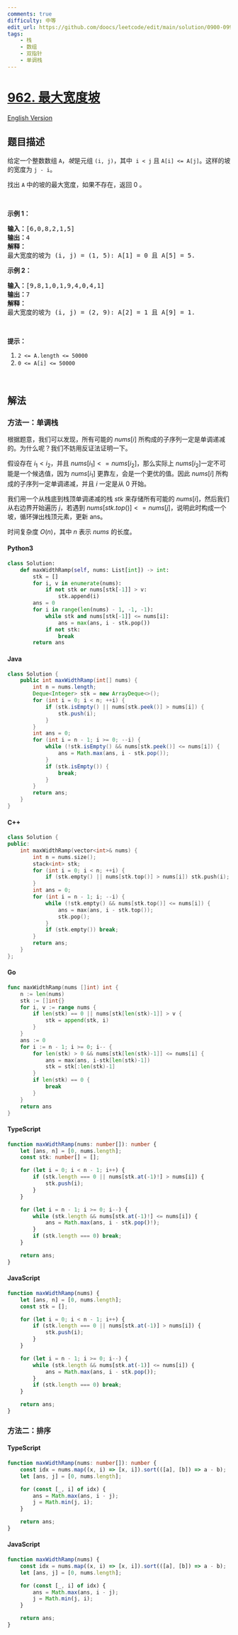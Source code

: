 ```yaml
---
comments: true
difficulty: 中等
edit_url: https://github.com/doocs/leetcode/edit/main/solution/0900-0999/0962.Maximum%20Width%20Ramp/README.md
tags:
    - 栈
    - 数组
    - 双指针
    - 单调栈
---
```


<!-- problem:start -->

# [962. 最大宽度坡](https://leetcode.cn/problems/maximum-width-ramp)

[English Version](/solution/0900-0999/0962.Maximum%20Width%20Ramp/README_EN.md)

## 题目描述

<!-- description:start -->

<p>给定一个整数数组&nbsp;<code>A</code>，<em>坡</em>是元组&nbsp;<code>(i, j)</code>，其中&nbsp;&nbsp;<code>i &lt; j</code>&nbsp;且&nbsp;<code>A[i] &lt;= A[j]</code>。这样的坡的宽度为&nbsp;<code>j - i</code>。</p>

<p>找出&nbsp;<code>A</code>&nbsp;中的坡的最大宽度，如果不存在，返回 0 。</p>

<p>&nbsp;</p>

<p><strong>示例 1：</strong></p>

<pre><strong>输入：</strong>[6,0,8,2,1,5]
<strong>输出：</strong>4
<strong>解释：</strong>
最大宽度的坡为 (i, j) = (1, 5): A[1] = 0 且 A[5] = 5.
</pre>

<p><strong>示例 2：</strong></p>

<pre><strong>输入：</strong>[9,8,1,0,1,9,4,0,4,1]
<strong>输出：</strong>7
<strong>解释：</strong>
最大宽度的坡为 (i, j) = (2, 9): A[2] = 1 且 A[9] = 1.
</pre>

<p>&nbsp;</p>

<p><strong>提示：</strong></p>

<ol>
	<li><code>2 &lt;= A.length &lt;= 50000</code></li>
	<li><code>0 &lt;= A[i] &lt;= 50000</code></li>
</ol>

<p>&nbsp;</p>

<!-- description:end -->

## 解法

<!-- solution:start -->

### 方法一：单调栈

根据题意，我们可以发现，所有可能的 $nums[i]$ 所构成的子序列一定是单调递减的。为什么呢？我们不妨用反证法证明一下。

假设存在 $i_1<i_2$，并且 $nums[i_1]<=nums[i_2]$，那么实际上 $nums[i_2]$一定不可能是一个候选值，因为 $nums[i_1]$ 更靠左，会是一个更优的值。因此 $nums[i]$ 所构成的子序列一定单调递减，并且 $i$ 一定是从 0 开始。

我们用一个从栈底到栈顶单调递减的栈 $stk$ 来存储所有可能的 $nums[i]$，然后我们从右边界开始遍历 $j$，若遇到 $nums[stk.top()]<=nums[j]$，说明此时构成一个坡，循环弹出栈顶元素，更新 ans。

时间复杂度 $O(n)$，其中 $n$ 表示 $nums$ 的长度。

<!-- tabs:start -->

#### Python3

```python
class Solution:
    def maxWidthRamp(self, nums: List[int]) -> int:
        stk = []
        for i, v in enumerate(nums):
            if not stk or nums[stk[-1]] > v:
                stk.append(i)
        ans = 0
        for i in range(len(nums) - 1, -1, -1):
            while stk and nums[stk[-1]] <= nums[i]:
                ans = max(ans, i - stk.pop())
            if not stk:
                break
        return ans
```

#### Java

```java
class Solution {
    public int maxWidthRamp(int[] nums) {
        int n = nums.length;
        Deque<Integer> stk = new ArrayDeque<>();
        for (int i = 0; i < n; ++i) {
            if (stk.isEmpty() || nums[stk.peek()] > nums[i]) {
                stk.push(i);
            }
        }
        int ans = 0;
        for (int i = n - 1; i >= 0; --i) {
            while (!stk.isEmpty() && nums[stk.peek()] <= nums[i]) {
                ans = Math.max(ans, i - stk.pop());
            }
            if (stk.isEmpty()) {
                break;
            }
        }
        return ans;
    }
}
```

#### C++

```cpp
class Solution {
public:
    int maxWidthRamp(vector<int>& nums) {
        int n = nums.size();
        stack<int> stk;
        for (int i = 0; i < n; ++i) {
            if (stk.empty() || nums[stk.top()] > nums[i]) stk.push(i);
        }
        int ans = 0;
        for (int i = n - 1; i; --i) {
            while (!stk.empty() && nums[stk.top()] <= nums[i]) {
                ans = max(ans, i - stk.top());
                stk.pop();
            }
            if (stk.empty()) break;
        }
        return ans;
    }
};
```

#### Go

```go
func maxWidthRamp(nums []int) int {
	n := len(nums)
	stk := []int{}
	for i, v := range nums {
		if len(stk) == 0 || nums[stk[len(stk)-1]] > v {
			stk = append(stk, i)
		}
	}
	ans := 0
	for i := n - 1; i >= 0; i-- {
		for len(stk) > 0 && nums[stk[len(stk)-1]] <= nums[i] {
			ans = max(ans, i-stk[len(stk)-1])
			stk = stk[:len(stk)-1]
		}
		if len(stk) == 0 {
			break
		}
	}
	return ans
}
```

#### TypeScript

```ts
function maxWidthRamp(nums: number[]): number {
    let [ans, n] = [0, nums.length];
    const stk: number[] = [];

    for (let i = 0; i < n - 1; i++) {
        if (stk.length === 0 || nums[stk.at(-1)!] > nums[i]) {
            stk.push(i);
        }
    }

    for (let i = n - 1; i >= 0; i--) {
        while (stk.length && nums[stk.at(-1)!] <= nums[i]) {
            ans = Math.max(ans, i - stk.pop()!);
        }
        if (stk.length === 0) break;
    }

    return ans;
}
```

#### JavaScript

```js
function maxWidthRamp(nums) {
    let [ans, n] = [0, nums.length];
    const stk = [];

    for (let i = 0; i < n - 1; i++) {
        if (stk.length === 0 || nums[stk.at(-1)] > nums[i]) {
            stk.push(i);
        }
    }

    for (let i = n - 1; i >= 0; i--) {
        while (stk.length && nums[stk.at(-1)] <= nums[i]) {
            ans = Math.max(ans, i - stk.pop());
        }
        if (stk.length === 0) break;
    }

    return ans;
}
```

<!-- tabs:end -->

<!-- solution:end -->

<!-- solution:start -->

### 方法二：排序

<!-- tabs:start -->

#### TypeScript

```ts
function maxWidthRamp(nums: number[]): number {
    const idx = nums.map((x, i) => [x, i]).sort(([a], [b]) => a - b);
    let [ans, j] = [0, nums.length];

    for (const [_, i] of idx) {
        ans = Math.max(ans, i - j);
        j = Math.min(j, i);
    }

    return ans;
}
```

#### JavaScript

```js
function maxWidthRamp(nums) {
    const idx = nums.map((x, i) => [x, i]).sort(([a], [b]) => a - b);
    let [ans, j] = [0, nums.length];

    for (const [_, i] of idx) {
        ans = Math.max(ans, i - j);
        j = Math.min(j, i);
    }

    return ans;
}
```

<!-- tabs:end -->

<!-- solution:end -->

<!-- problem:end -->
